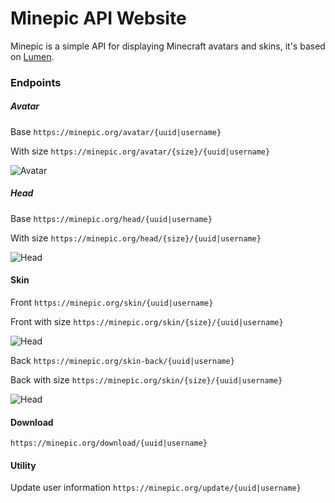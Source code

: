 # Minepic API Website

Minepic is a simple API for displaying Minecraft avatars and skins, it's based on [Lumen](https://lumen.laravel.com/).

### Endpoints

##### Avatar

Base
`https://minepic.org/avatar/{uuid|username}`

With size
`https://minepic.org/avatar/{size}/{uuid|username}`

![Avatar](https://minepic.org/avatar/64/_Cyb3r)

##### Head

Base
`https://minepic.org/head/{uuid|username}`

With size
`https://minepic.org/head/{size}/{uuid|username}`

![Head](https://minepic.org/head/64/_Cyb3r)

#### Skin

Front `https://minepic.org/skin/{uuid|username}`

Front with size `https://minepic.org/skin/{size}/{uuid|username}`

![Head](https://minepic.org/skin/64/_Cyb3r)

Back `https://minepic.org/skin-back/{uuid|username}`

Back with size `https://minepic.org/skin/{size}/{uuid|username}`

![Head](https://minepic.org/skin-back/64/_Cyb3r)

#### Download

`https://minepic.org/download/{uuid|username}`

#### Utility

Update user information `https://minepic.org/update/{uuid|username}`